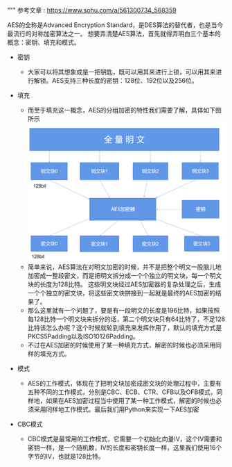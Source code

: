 """
参考文章 : https://www.sohu.com/a/561300734_568359

AES的全称是Advanced Encryption Standard，是DES算法的替代者，也是当今最流行的对称加密算法之一。
想要弄清楚AES算法，首先就得弄明白三个基本的概念：密钥、填充和模式。

- 密钥 
  - 大家可以将其想象成是一把钥匙，既可以用其来进行上锁，可以用其来进行解锁。AES支持三种长度的密钥：128位、192位以及256位。

- 填充 
  - 而至于填充这一概念，AES的分组加密的特性我们需要了解，具体如下图所示
![img.png](../../10010-image/img.png)
  - 简单来说，AES算法在对明文加密的时候，并不是把整个明文一股脑儿地加密成一整段密文，而是把明文拆分成一个个独立的明文块，每一个明文块的长度为128比特。
这些明文块经过AES加密器的复杂处理之后，生成一个个独立的密文块，将这些密文块拼接到一起就是最终的AES加密的结果了。
  - 那么这里就有一个问题了，要是有一段明文的长度是196比特，如果按照每128比特一个明文块来拆分的话，第二个明文块只有64比特了，不足128比特该怎么办呢？这个时候就轮到填充来发挥作用了，默认的填充方式是PKCS5Padding以及ISO10126Padding。
  - 不过在AES加密的时候使用了某一种填充方式，解密的时候也必须采用同样的填充方式。
- 模式
  - AES的工作模式，体现在了把明文块加密成密文块的处理过程中，主要有五种不同的工作模式，分别是CBC、ECB、CTR、CFB以及OFB模式，同样地，如果在AES加密过程当中使用了某一种工作模式，解密的时候也必须采用同样地工作模式。最后我们用Python来实现一下AES加密
- CBC模式
  - CBC模式是最常用的工作模式，它需要一个初始化向量IV，这个IV需要和密钥一样，是一个随机数，IV的长度和密钥长度一样，这里我们使用16个字节的IV，也就是128比特。
